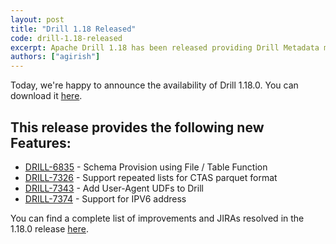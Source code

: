 ```yaml
---
layout: post
title: "Drill 1.18 Released"
code: drill-1.18-released
excerpt: Apache Drill 1.18 has been released providing Drill Metadata management "Drill Metastore", Format Plugins for HDF5 and SPSS,  Storage Plugins for Generic HTTP REST APIs and Apache Druid,  Support for DICT type in RowSet Framework, Dynamic credit based flow control, Support for injecting BufferManager into UDF, Drill RDBMS Metastore"
authors: ["agirish"]
---
```


Today, we're happy to announce the availability of Drill 1.18.0. You can download it [here](https://drill.apache.org/download/).  

## This release provides the following new Features:

* <a href='https://issues.apache.org/jira/browse/DRILL-6835'>DRILL-6835</a> - Schema Provision using File / Table Function
* <a href='https://issues.apache.org/jira/browse/DRILL-7326'>DRILL-7326</a> - Support repeated lists for CTAS parquet format
* <a href='https://issues.apache.org/jira/browse/DRILL-7343'>DRILL-7343</a> - Add User-Agent UDFs to Drill
* <a href='https://issues.apache.org/jira/browse/DRILL-7374'>DRILL-7374</a> - Support for IPV6 address
    
You can find a complete list of improvements and JIRAs resolved in the 1.18.0 release [here]({{site.baseurl}}/docs/apache-drill-1-18-0-release-notes/).
